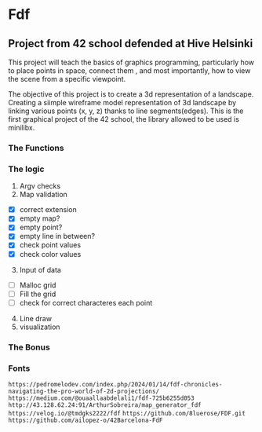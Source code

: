 # Fdf
## Project from 42 school defended at Hive Helsinki
This project will teach the basics of graphics programming, particularly how
to place points in space, connect them , and most importantly, how to view
the scene from a specific viewpoint.

The objective of this project is to create a 3d representation of a landscape.
Creating a siimple wireframe model representation of 3d landscape by linking
various points  (x, y, z) thanks to line segments(edges).
This is the first graphical project of the 42 school, the library allowed to 
be used is minilibx. 

### The Functions 
### The logic
1. Argv checks
2. Map validation
- [x] correct extension
- [x] empty map?
- [x] empty point?
- [x] empty line in between?
- [x] check point values
- [x] check color values
3. Input of data
- [ ] Malloc grid
- [ ] Fill the grid
- [ ] check for correct characteres each point
4. Line draw
5. visualization
### The Bonus

### Fonts
`https://pedromelodev.com/index.php/2024/01/14/fdf-chronicles-navigating-the-pro-world-of-2d-projections/`
`https://medium.com/@ouaallaabdelali1/fdf-725b6255d053`
`http://43.128.62.24:91/ArthurSobreira/map_generator_fdf`
`https://velog.io/@tmdgks2222/fdf`
`https://github.com/8luerose/FDF.git`
`https://github.com/ailopez-o/42Barcelona-FdF`
